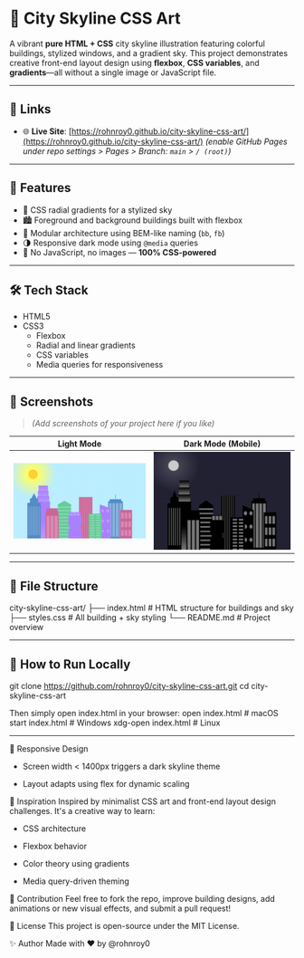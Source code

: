 # 🌆 City Skyline CSS Art

A vibrant **pure HTML + CSS** city skyline illustration featuring colorful buildings, stylized windows, and a gradient sky. This project demonstrates creative front-end layout design using **flexbox**, **CSS variables**, and **gradients**—all without a single image or JavaScript file.

---

## 🔗 Links

- 🌐 **Live Site**: [https://rohnroy0.github.io/city-skyline-css-art/](https://rohnroy0.github.io/city-skyline-css-art/) *(enable GitHub Pages under repo settings > Pages > Branch: `main` > `/ (root)`)*

---

## 🌟 Features

- 🎨 CSS radial gradients for a stylized sky
- 🏙 Foreground and background buildings built with flexbox
- 🧩 Modular architecture using BEM-like naming (`bb`, `fb`)
- 🌗 Responsive dark mode using `@media` queries
- 🚫 No JavaScript, no images — **100% CSS-powered**

---

## 🛠️ Tech Stack

- HTML5
- CSS3
  - Flexbox
  - Radial and linear gradients
  - CSS variables
  - Media queries for responsiveness

---

## 📸 Screenshots

> *(Add screenshots of your project here if you like)*

| Light Mode | Dark Mode (Mobile) |
|------------|--------------------|
| ![Light](https://github.com/rohnroy0/city-skyline-css-art/blob/main/preview06.2.png?raw=true) | ![Dark](https://github.com/rohnroy0/city-skyline-css-art/blob/main/preview06.1.png?raw=true) |

---

## 🧾 File Structure

city-skyline-css-art/
├── index.html # HTML structure for buildings and sky
├── styles.css # All building + sky styling
└── README.md # Project overview


---

## 🚀 How to Run Locally

  
git clone https://github.com/rohnroy0/city-skyline-css-art.git
cd city-skyline-css-art

Then simply open index.html in your browser:
open index.html    # macOS
start index.html   # Windows
xdg-open index.html # Linux

---

📱 Responsive Design
  - Screen width < 1400px triggers a dark skyline theme

  - Layout adapts using flex for dynamic scaling

🧠 Inspiration
Inspired by minimalist CSS art and front-end layout design challenges. It's a creative way to learn:

 - CSS architecture

 - Flexbox behavior

 - Color theory using gradients

 - Media query-driven theming

🙌 Contribution
Feel free to fork the repo, improve building designs, add animations or new visual effects, and submit a pull request!

📄 License
This project is open-source under the MIT License.

✨ Author
Made with ❤️ by @rohnroy0
